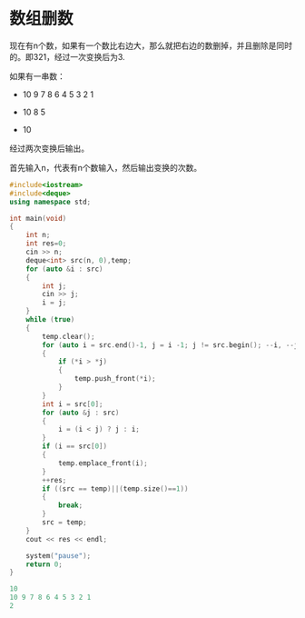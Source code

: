 # 数组删数

现在有n个数，如果有一个数比右边大，那么就把右边的数删掉，并且删除是同时的。即321，经过一次变换后为3.

如果有一串数：

- 10 9 7 8  6 4 5 3 2 1

- 10 8 5
- 10

经过两次变换后输出。

首先输入n，代表有n个数输入，然后输出变换的次数。



~~~c++
#include<iostream>
#include<deque>
using namespace std;

int main(void)
{
	int n;
	int res=0;
	cin >> n;
	deque<int> src(n, 0),temp;
	for (auto &i : src)
	{
		int j;
		cin >> j;
		i = j;
	}
	while (true)
	{
		temp.clear();
		for (auto i = src.end()-1, j = i -1; j != src.begin(); --i, --j)
		{
			if (*i > *j)
			{
				temp.push_front(*i);
			}
		}
		int i = src[0];
		for (auto &j : src)
		{
			i = (i < j) ? j : i;
		}
		if (i == src[0])
		{
			temp.emplace_front(i);
		}
		++res;
		if ((src == temp)||(temp.size()==1))
		{
			break;
		}	
		src = temp;
	}
	cout << res << endl;

	system("pause");
	return 0;
}
~~~

~~~c++
10
10 9 7 8 6 4 5 3 2 1
2
~~~

